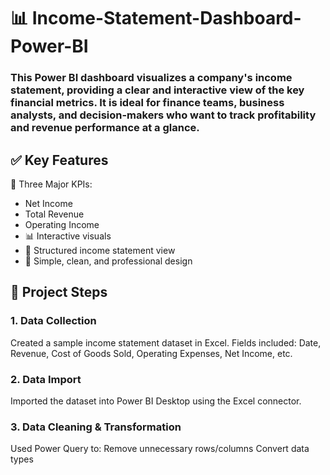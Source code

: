# 📊 Income-Statement-Dashboard-Power-BI
### This Power BI dashboard visualizes a company's income statement, providing a clear and interactive view of the key financial metrics. It is ideal for finance teams, business analysts, and decision-makers who want to track profitability and revenue performance at a glance.

## ✅ Key Features
📌 Three Major KPIs:

  - Net Income
  - Total Revenue
  - Operating Income
- 📊 Interactive visuals
- 📁 Structured income statement view
- 🎨 Simple, clean, and professional design

## 📂 Project Steps

### 1. Data Collection
Created a sample income statement dataset in Excel.
Fields included: Date, Revenue, Cost of Goods Sold, Operating Expenses, Net Income, etc.

### 2. Data Import
Imported the dataset into Power BI Desktop using the Excel connector.

### 3. Data Cleaning & Transformation
Used Power Query to:
Remove unnecessary rows/columns
Convert data types
